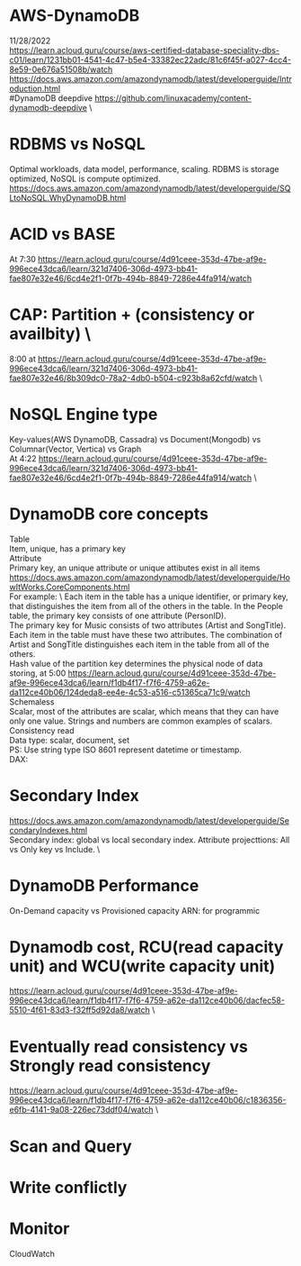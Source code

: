 # AWS-DynamoDB
11/28/2022 \
https://learn.acloud.guru/course/aws-certified-database-speciality-dbs-c01/learn/1231bb01-4541-4c47-b5e4-33382ec22adc/81c6f45f-a027-4cc4-8e59-0e676a51508b/watch \
https://docs.aws.amazon.com/amazondynamodb/latest/developerguide/Introduction.html \
#DynamoDB deepdive
https://github.com/linuxacademy/content-dynamodb-deepdive \
# RDBMS vs NoSQL
Optimal workloads, data model, performance, scaling.
RDBMS is storage optimized, NoSQL is compute optimized. \
https://docs.aws.amazon.com/amazondynamodb/latest/developerguide/SQLtoNoSQL.WhyDynamoDB.html

# ACID vs BASE
At 7:30 https://learn.acloud.guru/course/4d91ceee-353d-47be-af9e-996ece43dca6/learn/321d7406-306d-4973-bb41-fae807e32e46/6cd4e2f1-0f7b-494b-8849-7286e44fa914/watch
# CAP: Partition + (consistency or availbity) \
8:00 at https://learn.acloud.guru/course/4d91ceee-353d-47be-af9e-996ece43dca6/learn/321d7406-306d-4973-bb41-fae807e32e46/8b309dc0-78a2-4db0-b504-c923b8a62cfd/watch \
# NoSQL Engine type
Key-values(AWS DynamoDB, Cassadra) vs Document(Mongodb) vs Columnar(Vector, Vertica) vs Graph \
At 4:22 https://learn.acloud.guru/course/4d91ceee-353d-47be-af9e-996ece43dca6/learn/321d7406-306d-4973-bb41-fae807e32e46/6cd4e2f1-0f7b-494b-8849-7286e44fa914/watch \
# DynamoDB core concepts
Table \
Item, unique, has a primary key \
Attribute \
Primary key, an unique attribute or unique attibutes exist in all items \
https://docs.aws.amazon.com/amazondynamodb/latest/developerguide/HowItWorks.CoreComponents.html \
For example: \ 
Each item in the table has a unique identifier, or primary key, that distinguishes the item from all of the others in the table. In the People table, the primary key consists of one attribute (PersonID). \
The primary key for Music consists of two attributes (Artist and SongTitle). Each item in the table must have these two attributes. The combination of Artist and SongTitle distinguishes each item in the table from all of the others. \
Hash value of the partition key determines the physical node of data storing, at 5:00 https://learn.acloud.guru/course/4d91ceee-353d-47be-af9e-996ece43dca6/learn/f1db4f17-f7f6-4759-a62e-da112ce40b06/124deda8-ee4e-4c53-a516-c51365ca71c9/watch \
Schemaless \
Scalar, most of the attributes are scalar, which means that they can have only one value. Strings and numbers are common examples of scalars. \
Consistency read \
Data type: scalar, document, set \
PS: Use string type ISO 8601 represent datetime or timestamp.\
DAX:
# Secondary Index 
https://docs.aws.amazon.com/amazondynamodb/latest/developerguide/SecondaryIndexes.html \
Secondary index: global vs local secondary index. Attribute projecttions: All vs Only key vs Include. \

# DynamoDB Performance
On-Demand capacity vs Provisioned capacity
ARN: for programmic

# Dynamodb cost, RCU(read capacity unit) and WCU(write capacity unit)
https://learn.acloud.guru/course/4d91ceee-353d-47be-af9e-996ece43dca6/learn/f1db4f17-f7f6-4759-a62e-da112ce40b06/dacfec58-5510-4f61-83d3-f32ff5d92da8/watch \

# Eventually read consistency vs Strongly read consistency
https://learn.acloud.guru/course/4d91ceee-353d-47be-af9e-996ece43dca6/learn/f1db4f17-f7f6-4759-a62e-da112ce40b06/c1836356-e6fb-4141-9a08-226ec73ddf04/watch \

# Scan and Query

# Write conflictly

# Monitor
CloudWatch
